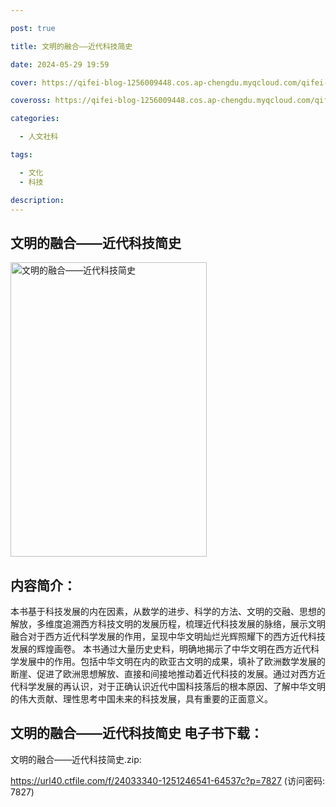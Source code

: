 ```yaml
---

post: true

title: 文明的融合——近代科技简史

date: 2024-05-29 19:59

cover: https://qifei-blog-1256009448.cos.ap-chengdu.myqcloud.com/qifei-blog/64f19130661c6c8e5451d9f6.jpg

coveross: https://qifei-blog-1256009448.cos.ap-chengdu.myqcloud.com/qifei-blog/64f19130661c6c8e5451d9f6.jpg

categories:

  - 人文社科

tags:

  - 文化
  - 科技

description:
---
```


## 文明的融合——近代科技简史
<img alt="文明的融合——近代科技简史" class="aligncenter loaded" data-was-processed="true" decoding="async" fetchpriority="high" height="471" src="https://qifei-blog-1256009448.cos.ap-chengdu.myqcloud.com/qifei-blog/64f19130661c6c8e5451d9f6.jpg" style="cursor: zoom-in;" width="314"/>

## 内容简介：

本书基于科技发展的内在因素，从数学的进步、科学的方法、文明的交融、思想的解放，多维度追溯西方科技文明的发展历程，梳理近代科技发展的脉络，展示文明融合对于西方近代科学发展的作用，呈现中华文明灿烂光辉照耀下的西方近代科技发展的辉煌画卷。 本书通过大量历史史料，明确地揭示了中华文明在西方近代科学发展中的作用。包括中华文明在内的欧亚古文明的成果，填补了欧洲数学发展的断崖、促进了欧洲思想解放、直接和间接地推动着近代科技的发展。通过对西方近代科学发展的再认识，对于正确认识近代中国科技落后的根本原因、了解中华文明的伟大贡献、理性思考中国未来的科技发展，具有重要的正面意义。

## 文明的融合——近代科技简史 电子书下载：

文明的融合——近代科技简史.zip: 

https://url40.ctfile.com/f/24033340-1251246541-64537c?p=7827 (访问密码: 7827)
